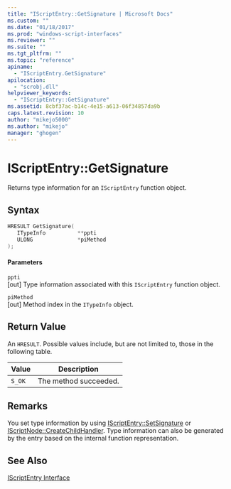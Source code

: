 ```yaml
---
title: "IScriptEntry::GetSignature | Microsoft Docs"
ms.custom: ""
ms.date: "01/18/2017"
ms.prod: "windows-script-interfaces"
ms.reviewer: ""
ms.suite: ""
ms.tgt_pltfrm: ""
ms.topic: "reference"
apiname: 
  - "IScriptEntry.GetSignature"
apilocation: 
  - "scrobj.dll"
helpviewer_keywords: 
  - "IScriptEntry::GetSignature"
ms.assetid: 8cbf37ac-b14c-4e15-a613-06f34857da9b
caps.latest.revision: 10
author: "mikejo5000"
ms.author: "mikejo"
manager: "ghogen"
---
```

# IScriptEntry::GetSignature
Returns type information for an `IScriptEntry` function object.  
  
## Syntax  
  
```cpp
HRESULT GetSignature(  
   ITypeInfo          **ppti  
   ULONG              *piMethod  
);  
```  
  
#### Parameters  
 `ppti`  
 [out] Type information associated with this `IScriptEntry` function object.  
  
 `piMethod`  
 [out] Method index in the `ITypeInfo` object.  
  
## Return Value  
 An `HRESULT`. Possible values include, but are not limited to, those in the following table.  
  
|Value|Description|  
|-----------|-----------------|  
|`S_OK`|The method succeeded.|  
  
## Remarks  
 You set type information by using [IScriptEntry::SetSignature](../../winscript/reference/iscriptentry-setsignature.md) or [IScriptNode::CreateChildHandler](../../winscript/reference/iscriptnode-createchildhandler.md). Type information can also be generated by the entry based on the internal function representation.  
  
## See Also  
 [IScriptEntry Interface](../../winscript/reference/iscriptentry-interface.md)